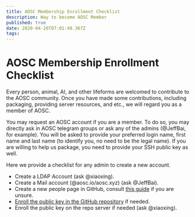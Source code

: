 ```yaml
---
title: AOSC Membership Enrollment Checklist
description: Way to become AOSC Member
published: true
date: 2020-04-26T07:01:49.367Z
tags: 
---
```


# AOSC Membership Enrollment Checklist
Every person, animal, AI, and other lifeforms are welcomed to contribute to the AOSC community. Once you have made some contributions, including packaging, providing server resources, and etc., we will regard you as a member of AOSC.

You may request an AOSC account if you are a member. To do so, you may directly ask in AOSC telegram groups or ask any of the admins (@JeffBai, for example). You will be asked to provide your preferred login name, first name and last name (to identify you, no need to be the legal name). If you are willing to help us package, you need to provide your SSH public key as well.

Here we provide a checklist for any admin to create a new account.

- Create a LDAP Account (ask @xiaoxing).
- Create a Mail account (@aosc.io/aosc.xyz) (ask @JeffBai).
- Create a new people page in GitHub, consult [this guide](https://wiki.aosc.io/en/developers/community-portal#add-new-personal-pages) if you are unsure.
- [Enroll the public key in the GitHub repository](https://github.com/AOSC-Dev/dev-pubkeys) if needed.
- Enroll the public key on the repo server if needed (ask @xiaoxing).

